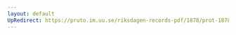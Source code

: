 ```yaml
---
layout: default
UpRedirect: https://pruto.im.uu.se/riksdagen-records-pdf/1878/prot-1878--ak--057/prot-1878--ak--057_025.pdf
---
```

